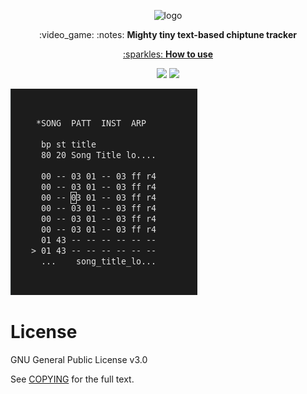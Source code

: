 <p align="center">
  <img src="https://i.ibb.co/5Y93XtX/logo.png" alt="logo">
</p>
<p align="center">:video_game: :notes: <b>Mighty tiny text-based chiptune tracker</b></p>


<p align="center">
<a href="https://github.com/vacavaca/cid/blob/master/doc/MANUAL"> :sparkles: <b>How to use</b></a></p>

<p align="center">
<img src="https://img.shields.io/static/v1?label=license&message=GPLv3&color=green">
<img src="https://img.shields.io/static/v1?label=platform&message=macos%20|%20linux&color=lightgrey">

</p>


![Screenshot](/doc/screenshot.png)


License
=======
GNU General Public License v3.0

See [COPYING](COPYING) for the full text.